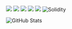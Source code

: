 <img src="https://ziadoua.github.io/m3-Markdown-Badges/badges/C++/c++3.svg"> <img src="https://ziadoua.github.io/m3-Markdown-Badges/badges/Python/python3.svg"> <img src ="https://ziadoua.github.io/m3-Markdown-Badges/badges/Rust/rust1.svg"> <img src="https://ziadoua.github.io/m3-Markdown-Badges/badges/Java/java1.svg"> <img src="https://ziadoua.github.io/m3-Markdown-Badges/badges/Neovim/neovim2.svg"> ![Solidity](https://img.shields.io/badge/Solidity-%23363636.svg?style=for-the-badge&logo=solidity&logoColor=white)

![GitHub Stats](https://github-readme-stats.vercel.app/api?username=floor-licker&show_icons=true&theme=radical)


